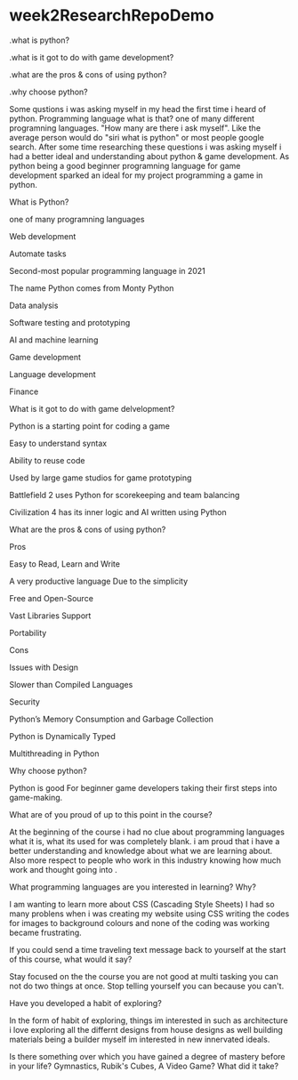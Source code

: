# week2ResearchRepoDemo

.what is python?

.what is it got to do with game development?

.what are the pros & cons of using python?

.why choose python?

Some qustions i was asking myself in my head the first time i heard of python. Programming language what is that? one of many different programning languages. "How many are there i ask myself". Like the average person would do "siri what is python" or most people google search. After some time researching these questions i was asking myself i had a better ideal and understanding about python & game development. As python being a good beginner programning language for game development sparked an ideal for my project programming a game in python.

What is Python?

one of many programning languages

Web development

Automate tasks

Second-most popular programming language in 2021

The name Python comes from Monty Python

Data analysis

Software testing and prototyping

AI and machine learning

Game development

Language development

Finance

What is it got to do with game delvelopment?

Python is a starting point for coding a game

Easy to understand syntax

Ability to reuse code

Used by large game studios for game prototyping

Battlefield 2 uses Python for scorekeeping and team balancing

Civilization 4 has its inner logic and AI written using Python

What are the pros & cons of using python?

Pros

Easy to Read, Learn and Write

A very productive language Due to the simplicity

Free and Open-Source

Vast Libraries Support

Portability

Cons

Issues with Design

Slower than Compiled Languages

Security

Python’s Memory Consumption and Garbage Collection

Python is Dynamically Typed

Multithreading in Python

Why choose python?

Python is good For beginner game developers taking their first steps into game-making.

What are of you proud of up to this point in the course?

At the beginning of the course i had no clue about programming languages what it is, what its used for was completely blank. i am proud that i have a better understanding and knowledge about what we are learning about. Also more respect to people who work in this industry knowing how much work and thought going into .

What programming languages are you interested in learning? Why?

I am wanting to learn more about CSS (Cascading Style Sheets) I had so many problens when i was creating my website using CSS writing the codes for images to background colours and none of the coding was working became frustrating.

If you could send a time traveling text message back to yourself at the start of this course, what would it say?

Stay focused on the the course you are not good at multi tasking you can not do two things at once. Stop telling yourself you can because you can't.

Have you developed a habit of exploring?


In the form of habit of exploring, things im interested in such as architecture i love exploring all the differnt designs from house designs 
as well building  materials being a builder myself im interested in new innervated ideals.

 
 Is there something over which you have gained a degree of mastery before in your life? Gymnastics, Rubik's Cubes, A Video Game? What did it take?
 
 
